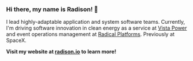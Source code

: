 ### Hi there, my name is Radison! 👋

I lead highly-adaptable application and system software teams. 
Currently, I'm driving software innovation in clean energy as a service at [Vista Power](https://vistapower.com) and event operations management at [Radical Platforms](https://radicalplatforms.org). 
Previously at SpaceX.

**Visit my website at [radison.io](https://radison.io) to learn more!**
